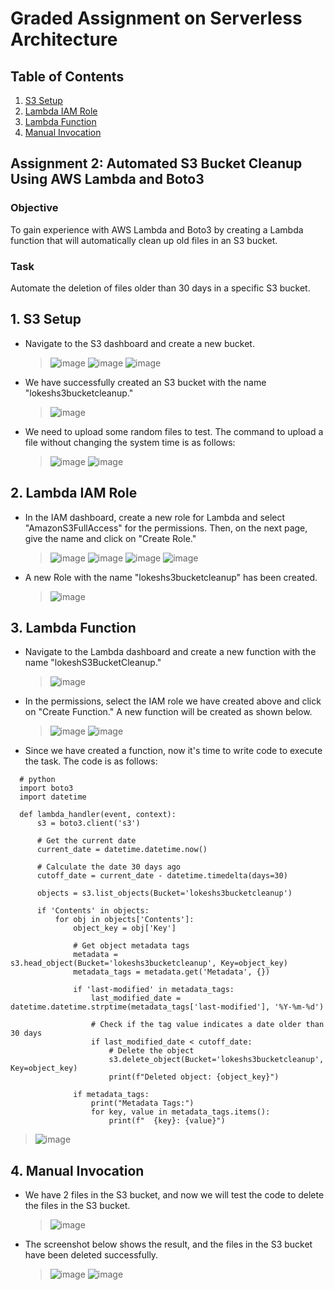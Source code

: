 # Graded Assignment on Serverless Architecture

## Table of Contents
1. [S3 Setup](#1-s3-setup)
2. [Lambda IAM Role](#2-lambda-iam-role)
3. [Lambda Function](#3-lambda-function)
4. [Manual Invocation](#4-manual-invocation)

## Assignment 2: Automated S3 Bucket Cleanup Using AWS Lambda and Boto3
### Objective
To gain experience with AWS Lambda and Boto3 by creating a Lambda function that will automatically clean up old files in an S3 bucket.

### Task
Automate the deletion of files older than 30 days in a specific S3 bucket.

## 1. S3 Setup
- Navigate to the S3 dashboard and create a new bucket.
  > ![image](https://github.com/sayanalokesh/Serverless-Architecture/assets/105637305/08000df1-ed7c-4355-bb0f-75be6218c1cb)
  > ![image](https://github.com/sayanalokesh/Serverless-Architecture/assets/105637305/3f0b24f4-4e93-479b-b6b0-f5f31362051d)
  > ![image](https://github.com/sayanalokesh/Serverless-Architecture/assets/105637305/4d2fdec7-1ac3-48f6-bab5-1d38a1d6a6aa)
  
- We have successfully created an S3 bucket with the name "lokeshs3bucketcleanup."
  > ![image](https://github.com/sayanalokesh/Serverless-Architecture/assets/105637305/b9c552e1-979f-4bdd-b4e3-9b0d433e076e)
  
- We need to upload some random files to test. The command to upload a file without changing the system time is as follows:
  > ![image](https://github.com/sayanalokesh/Serverless-Architecture/assets/105637305/b11bd0a1-9bf5-425a-ae5b-2eacf3cb9081)
  > ![image](https://github.com/sayanalokesh/Serverless-Architecture/assets/105637305/5bf49c52-a164-409f-8245-3e66e582bed8)

## 2. Lambda IAM Role
- In the IAM dashboard, create a new role for Lambda and select "AmazonS3FullAccess" for the permissions. Then, on the next page, give the name and click on "Create Role."
  > ![image](https://github.com/sayanalokesh/Serverless-Architecture/assets/105637305/f49fa34d-1195-4779-a343-747b25a8925f)
  > ![image](https://github.com/sayanalokesh/Serverless-Architecture/assets/105637305/1a1eeb74-a197-47e4-b7ef-302a4f44c226)
  > ![image](https://github.com/sayanalokesh/Serverless-Architecture/assets/105637305/610a83bb-0d4b-4e48-b427-458ca0d95ff8)
  > ![image](https://github.com/sayanalokesh/Serverless-Architecture/assets/105637305/35be93a2-a02a-4957-83d3-44970ddf270d)




- A new Role with the name "lokeshs3bucketcleanup" has been created.
  > ![image](https://github.com/sayanalokesh/Serverless-Architecture/assets/105637305/1f60e7df-3700-460c-bc1d-c82fa76179d1)


## 3. Lambda Function
- Navigate to the Lambda dashboard and create a new function with the name "lokeshS3BucketCleanup."
  > ![image](https://github.com/sayanalokesh/Serverless-Architecture/assets/105637305/bec14b42-a125-49cf-a133-7cdddcb64639)


- In the permissions, select the IAM role we have created above and click on "Create Function." A new function will be created as shown below.
  > ![image](https://github.com/sayanalokesh/Serverless-Architecture/assets/105637305/83a11a50-8537-40c7-af45-57fe606576b5)
  > ![image](https://github.com/sayanalokesh/Serverless-Architecture/assets/105637305/da8cd302-b363-461d-a9ed-4e2fa6b4aba4)

- Since we have created a function, now it's time to write code to execute the task. The code is as follows:

```
  # python
  import boto3
  import datetime

  def lambda_handler(event, context):
      s3 = boto3.client('s3')
      
      # Get the current date
      current_date = datetime.datetime.now()
      
      # Calculate the date 30 days ago
      cutoff_date = current_date - datetime.timedelta(days=30)
      
      objects = s3.list_objects(Bucket='lokeshs3bucketcleanup')
      
      if 'Contents' in objects:
          for obj in objects['Contents']:
              object_key = obj['Key']
              
              # Get object metadata tags
              metadata = s3.head_object(Bucket='lokeshs3bucketcleanup', Key=object_key)
              metadata_tags = metadata.get('Metadata', {})
              
              if 'last-modified' in metadata_tags:
                  last_modified_date = datetime.datetime.strptime(metadata_tags['last-modified'], '%Y-%m-%d')
                  
                  # Check if the tag value indicates a date older than 30 days
                  if last_modified_date < cutoff_date:
                      # Delete the object
                      s3.delete_object(Bucket='lokeshs3bucketcleanup', Key=object_key)
                      print(f"Deleted object: {object_key}")
              
              if metadata_tags:
                  print("Metadata Tags:")
                  for key, value in metadata_tags.items():
                      print(f"  {key}: {value}")
```
> ![image](https://github.com/sayanalokesh/Serverless-Architecture/assets/105637305/bbf4951e-a0f9-4457-b55d-0060b2db4cbb)

## 4. Manual Invocation
- We have 2 files in the S3 bucket, and now we will test the code to delete the files in the S3 bucket.
  > ![image](https://github.com/sayanalokesh/Serverless-Architecture/assets/105637305/a970b114-b285-4e53-a4b9-345cf8f794ef)
- The screenshot below shows the result, and the files in the S3 bucket have been deleted successfully.
  > ![image](https://github.com/sayanalokesh/Serverless-Architecture/assets/105637305/0a4efe5a-3495-4147-9f0e-7fdd3215d41a)
  > ![image](https://github.com/sayanalokesh/Serverless-Architecture/assets/105637305/48963593-3c25-4b30-afec-d03d56044b92)
